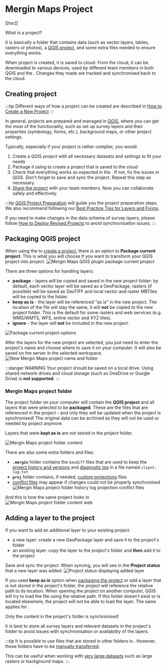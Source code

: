 ﻿# Mergin Maps Project
[[toc]]

What is a <MainPlatformName /> project? 

It is basically a folder that contains data (such as vector layers, tables, rasters or photos), a [QGIS project](../../gis/features/), and some extra <MainPlatformName /> files needed to ensure everything works.

When <MainPlatformName /> project is created, it is saved to <MainPlatformNameLink /> cloud. From the cloud, it can be downloaded to various devices, used by different team members in both QGIS and the <MobileAppNameShort />. Changes they made are tracked and synchronised back to the cloud.

## Creating project
:::tip
Different ways of how a <MainPlatformName /> project can be created are described in [How to Create a New Project](../create-project/) 
:::

In general, projects are prepared and managed in [QGIS](../../setup/install-qgis/), where you can get the most of the functionality, such as set up survey layers and their properties (symbology, forms, etc.), background maps, or other project settings. 

Typically, especially if your project is rather complex, you would:
1. Create a QGIS project with all necessary datasets and settings to fit your needs
2. Package it using <QGISPluginName /> to create a <MainPlatformName /> project that is saved to the cloud
3. Check that everything works as expected in the <MobileAppNameShort />. If not, fix the issues in QGIS. Don't forget to save and sync the project. Repeat this step as necessary.
4. [Share the project](../project-advanced/) with your team members. Now you can collaborate safely and effectively.

:::tip
[QGIS Project Preparation](../../gis/features/) will guide you the project preparation steps. We also recommend following our [Best Practice Tips for Layers and Forms](../../layer/best-practice/).

If you need to make changes in the data schema of survey layers, please follow [How to Deploy Revised Projects](../deploy-new-project/) to avoid synchronisation issues.
:::

## Packaging QGIS project
When using the <QGISPluginNameShort /> to [create a <MainPlatformName /> project](../create-project/#create-a-project-in-qgis), there is an option to **Package current project**. This is what you will choose if you want to transform your QGIS project into <MainPlatformName /> project.
![Mergin Maps QGIS plugin package current project](./package-project.jpg "Mergin Maps QGIS plugin package current project")

There are three options for handling layers:
   - **package** - layers will be copied and saved in the new <MainPlatformName /> project folder: by default, each vector layer will be saved as a GeoPackage, rasters (if possible) will be saved as GeoTIFF and local vector and raster MBTiles will be copied to the folder.
   - **keep as is** - the layer will be referenced "as is" in the new project. The location of the file will stay the same, it will **not** be copied to the new <MainPlatformName /> project folder. This is the default for some rasters and web services (e.g. WMS/WMTS, WFS, online vector and XYZ tiles).
   - **ignore** - the layer will **not** be included in the new project.
   
   ![Package current project options](../create-project/mergin_plugin_project_wizard_3.jpg "Package current project options") 

After the layers for the new project are selected, you just need to enter the project's name and choose where to save it on your computer. It will also be saved on the <MainPlatformNameLink /> server in the selected workspace.
   ![New Mergin Maps project name and folder](../create-project/mergin_plugin_project_wizard_4.jpg "New Mergin Maps project name and folder")
   
:::danger WARNING
Your project should be saved on a local drive. Using shared network drives and cloud storage (such as OneDrive or Google Drive) is **not supported**.
:::

### Mergin Maps project folder
The project folder on your computer will contain the **QGIS project** and all layers that were selected to be **packaged**. These are the files that are referenced in the project - and only they will be updated when the project is synchronised! The original data can be archived as they will not be used or needed by <MainPlatformName /> project anymore.

Layers that were **kept as is** are not stored in the project folder.

![Mergin Maps project folder content](./project-folder.jpg "Mergin Maps project folder content")

There are also some extra folders and files:
- **`.mergin`** folder contains the `Geodiff` files that are used to keep the [project history and versions](../project-details/) and [diagnostic log](../../misc/troubleshoot/#diagnostic-logs) in a file named `client-log.txt`
- **`proj`** folder contains, if needed, [custom projections](../../gis/proj/) files
- [conflict files](../missing-data/#there-are-conflict-files-in-the-folder) may appear if changes could not be properly synchronised
![Mergin Maps project folder history log projection conflict files](./folder-tech-files.jpg "Mergin Maps project folder content")

And this is how the same project looks in <AppDomainNameLink />
![Mergin Maps project folder content web](./project-server.jpg "Mergin Maps project folder content web")

## Adding a layer to the project
If you want to add an additional layer to your existing <MainPlatformName /> project:
- a new layer: create a new GeoPackage layer and save it to the project's folder 
- an existing layer: copy the layer to the project's folder and **then** add it to the project

Save and sync the project. When syncing, you will see in the **Project status** that a new layer was added.
![Project status displaying added layer](./add-new-layer.jpg "Project status displaying added layer")

If you used **keep as is** option when [packaging the project](#packaging-qgis-project) or add a layer that is not stored in the project's folder, the project will reference the relative path to its location. When opening the project on another computer, QGIS will try to load the file using the relative path. If this folder doesn't exist or is located elsewhere, the project will not be able to load the layer. The same applies for <MobileAppName />. 

Only the content in the project's folder is synchronised!

It is best to store all survey layers and relevant datasets in the project's folder to avoid issues with synchronisation or availability of the layers.

:::tip
It is possible to use files that are stored in other folders in <MobileAppName />. However, these folders have to be [manually transferred](../missing-data/#manual-data-transfer-android).

This can be useful when working with [very large datasets](../../gis/settingup_background_map/#how-to-work-with-very-large-files-android) such as large rasters or background maps.
:::
